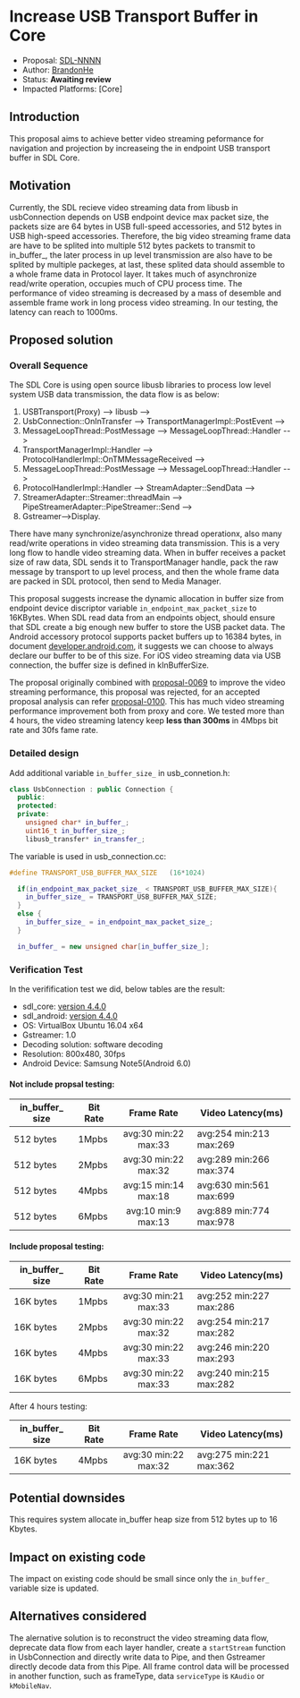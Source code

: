 # Increase USB Transport Buffer in Core

* Proposal: [SDL-NNNN](nnnn-increase-usb-transport-buffer-in-core.md)
* Author: [BrandonHe](https://github.com/brandonhe)
* Status: **Awaiting review**
* Impacted Platforms: [Core]

## Introduction

This proposal aims to achieve better video streaming peformance for navigation and projection by increaseing the in endpoint USB transport buffer in SDL Core. 

## Motivation

Currently, the SDL recieve video streaming data from libusb in usbConnection depends on USB endpoint device max packet size, the packets size are 64 bytes in USB full-speed accessories, and 512 bytes in USB high-speed accessories. Therefore, the big video streaming frame data are have to be splited into multiple 512 bytes packets to transmit to in_buffer_, the later process in up level transmission are also have to be splited by multiple packeges, at last, these splited data should assemble to a whole frame data in Protocol layer. It takes much of asynchronize read/write operation, occupies much of CPU process time. The performance of video streaming is decreased by a mass of desemble and assemble frame work in long process video streaming. In our testing, the latency can reach to 1000ms.

## Proposed solution

### Overall Sequence
The SDL Core is using open source libusb libraries to process low level system USB data transmission, the data flow is as below:

1. USBTransport(Proxy) --> libusb -->
2. UsbConnection::OnInTransfer --> TransportManagerImpl::PostEvent -->
3. MessageLoopThread::PostMessage --> MessageLoopThread::Handler -->
4. TransportManagerImpl::Handler --> ProtocolHandlerImpl::OnTMMessageReceived -->
5. MessageLoopThread::PostMessage --> MessageLoopThread::Handler -->
6. ProtocolHandlerImpl::Handler --> StreamAdapter::SendData -->
7. StreamerAdapter::Streamer::threadMain --> PipeStreamerAdapter::PipeStreamer::Send -->
8. Gstreamer-->Display. 

There have many synchronize/asynchronize thread operationx, also many read/write operations in video streaming data transmission. This is a very long flow to handle video streaming data. When in buffer receives a packet size of raw data, SDL sends it to TransportManager handle, pack the raw message by transport to up level process, and then the whole frame data are packed in SDL protocol, then send to Media Manager.

This proposal suggests increase the dynamic allocation in buffer size from endpoint device discriptor variable `in_endpoint_max_packet_size` to 16KBytes. When SDL read data from an endpoints object, should ensure that SDL create a big enough new buffer to store the USB packet data. The Android accessory protocol supports packet buffers up to 16384 bytes, in document [developer.android.com](https://developer.android.com/guide/topics/connectivity/usb/accessory.html), it suggests we can choose to always declare our buffer to be of this size. For iOS video streaming data via USB connection, the buffer size is defined in kInBufferSize.

The proposal originally combined with [proposal-0069](https://github.com/smartdevicelink/sdl_evolution/blob/master/proposals/0069-enhance-video-streaming-performance-for-android.md) to improve the video streaming performance, this proposal was rejected, for an accepted proposal analysis can refer [proposal-0100](https://github.com/smartdevicelink/sdl_evolution/blob/master/proposals/0100-new-data-transfer-interface-for-streaming-android.md). This has much video streaming performance improvement both from proxy and core. We tested more than 4 hours, the video streaming latency keep **less than 300ms** in 4Mbps bit rate and 30fs fame rate.


### Detailed design

Add additional variable `in_buffer_size_` in usb_connetion.h:
```c++
class UsbConnection : public Connection {
  public:
  protected:
  private:
    unsigned char* in_buffer_;
    uint16_t in_buffer_size_;
    libusb_transfer* in_transfer_;

```
The variable is used in usb_connection.cc:

```c++
#define TRANSPORT_USB_BUFFER_MAX_SIZE	(16*1024)

  if(in_endpoint_max_packet_size_ < TRANSPORT_USB_BUFFER_MAX_SIZE){
  	in_buffer_size_ = TRANSPORT_USB_BUFFER_MAX_SIZE;
  }
  else {
  	in_buffer_size_ = in_endpoint_max_packet_size_;
  }

  in_buffer_ = new unsigned char[in_buffer_size_];
```
### Verification Test
In the verifification test we did, below tables are the result:

- sdl_core: [version 4.4.0](https://github.com/smartdevicelink/sdl_core/release/tag/4.4.0)
- sdl_android: [version 4.4.0](https://github.com/smartdevicelink/sdl_android/release/tag/4.4.0)
- OS: VirtualBox Ubuntu 16.04 x64
- Gstreamer: 1.0
- Decoding solution: software decoding
- Resolution: 800x480, 30fps
- Android Device: Samsung Note5(Android 6.0)

#### Not include propsal testing:
| in_buffer_ size | Bit Rate | Frame Rate | Video Latency(ms) |
|-----------------|----------|:------------------:|---------------------------|
| 512 bytes       |  1Mpbs   |  avg:30 min:22 max:33  | avg:254 min:213 max:269 |
| 512 bytes       |  2Mpbs   |  avg:30 min:22 max:32  | avg:289 min:266 max:374 |
| 512 bytes       |  4Mpbs   |  avg:15 min:14 max:18  | avg:630 min:561 max:699 |
| 512 bytes       |  6Mpbs   |  avg:10 min:9 max:13  | avg:889 min:774 max:978 |

#### Include proposal testing:

| in_buffer_ size | Bit Rate | Frame Rate | Video Latency(ms) |
|-----------------|----------|:------------------:|---------------------------|
| 16K bytes       |  1Mpbs   |  avg:30 min:21 max:33  | avg:252 min:227 max:286 |
| 16K bytes       |  2Mpbs   |  avg:30 min:22 max:32  | avg:254 min:217 max:282 |
| 16K bytes       |  4Mpbs   |  avg:30 min:22 max:33  | avg:246 min:220 max:293 |
| 16K bytes       |  6Mpbs   |  avg:30 min:22 max:33  | avg:240 min:215 max:282 |

After 4 hours testing:

| in_buffer_ size | Bit Rate | Frame Rate | Video Latency(ms) |
|-----------------|----------|:------------------:|---------------------------|
| 16K bytes       |  4Mpbs   |  avg:30 min:22 max:32  | avg:275 min:221 max:362 |

## Potential downsides

This requires system allocate in_buffer heap size from 512 bytes up to 16 Kbytes.

## Impact on existing code

The impact on existing code should be small since only the `in_buffer_` variable size is updated.

## Alternatives considered

The alernative solution is to reconstruct the video streaming data flow, deprecate data flow from each layer handler, create a `startStream` function in UsbConnection and directly write data to Pipe, and then Gstreamer directly decode data from this Pipe. All frame control data will be processed in another function, such as frameType, data `serviceType` is `KAudio` or `kMobileNav`.